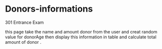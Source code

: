 # Donors-informations
301 Entrance Exam

this page take the name and amount donor from the user 
and creat random value for donorAge 
then display this information  in table 
and calculate total amount of donor .

